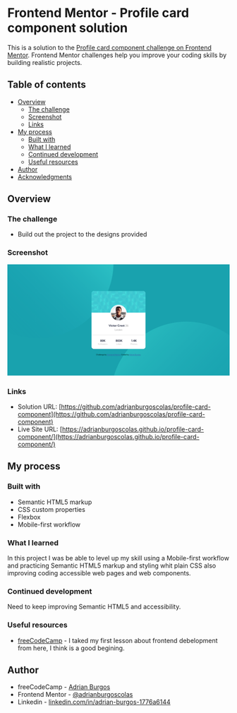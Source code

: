 # Frontend Mentor - Profile card component solution

This is a solution to the [Profile card component challenge on Frontend Mentor](https://www.frontendmentor.io/challenges/profile-card-component-cfArpWshJ). Frontend Mentor challenges help you improve your coding skills by building realistic projects. 

## Table of contents

- [Overview](#overview)
  - [The challenge](#the-challenge)
  - [Screenshot](#screenshot)
  - [Links](#links)
- [My process](#my-process)
  - [Built with](#built-with)
  - [What I learned](#what-i-learned)
  - [Continued development](#continued-development)
  - [Useful resources](#useful-resources)
- [Author](#author)
- [Acknowledgments](#acknowledgments)

## Overview

### The challenge

- Build out the project to the designs provided

### Screenshot

![](./screenshot.png)

### Links

- Solution URL: [https://github.com/adrianburgoscolas/profile-card-component](https://github.com/adrianburgoscolas/profile-card-component)
- Live Site URL: [https://adrianburgoscolas.github.io/profile-card-component/](https://adrianburgoscolas.github.io/profile-card-component/)

## My process

### Built with

- Semantic HTML5 markup
- CSS custom properties
- Flexbox
- Mobile-first workflow

### What I learned

In this project I was be able to level up my skill using a Mobile-first workflow and practicing Semantic HTML5 markup and styling whit plain CSS also improving coding accessible web pages and web components.

### Continued development

Need to keep improving Semantic HTML5 and accessibility.

### Useful resources

- [freeCodeCamp](https://www.freecodecamp.org/learn) - I taked my first lesson about frontend debelopment from here, I think is a good begining.

## Author

- freeCodeCamp - [Adrian Burgos](https://www.freecodecamp.org/fcce3ec214d-b0f9-4ddc-b526-34aea3d1e4a3)
- Frontend Mentor - [@adrianburgoscolas](https://www.frontendmentor.io/profile/adrianburgoscolas)
- Linkedin - [linkedin.com/in/adrian-burgos-1776a6144](https://www.linkedin.com/in/adrian-burgos-1776a6144/)
